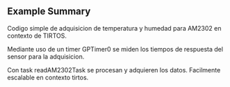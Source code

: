 ## Example Summary

Codigo simple de adquisicion de temperatura y humedad para  AM2302 en contexto de TIRTOS.

Mediante uso de un timer GPTimer0 se miden los tiempos de respuesta del sensor para la adquisicion.

Con task readAM2302Task se procesan y adquieren los datos. Facilmente escalable en contexto tirtos.
